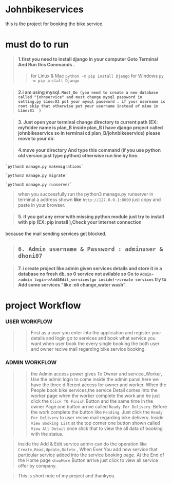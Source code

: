 # Johnbikeservices
this is the project for booking the bike service.

# must do to run 


> #### 1.first you need to install django in your computer Goto Terminal And Run this Commands .
> > for Linux & Mac `python -m pip install Django`
> > for Windows  `py -m pip install Django`



> #### 2.i am using mysql. ` Must_Do (you need to create a new database called "johnservice" and must change mysql password in setting.py Line:82 put your mysql password . if your username is root skip that otherwise put your username instead of mine in Line:81  ) `




> #### 3. Just open your terminal change directory to current path (EX: myfolder name is plan_B inside plan_B i have django project called johnbikeservice so in terminal **cd plan_B/johnbikeservice**) please move to your dir.





> #### 4.move your directory And type this command (if you use python old version just type **python**) otherwise run line by line.
    
    `python3 manage.py makemigrations`  
    
    `python3 manage.py migrate`
    
    `python3 manage.py runserver`
    
    
  > when you successfully run the python3 manage.py runserver in terminal a address shown **like** `http://127.0.0.1:8000` just copy and paste in your browser.
    
     
> #### 5. if you got any error with missing python module just try to install with pip (EX: pip install <missing package>),Check your internet connection
  because the mail sending services get blocked.
 
> ## `6. Admin username & Password : adminuser & dhoni07`
  
> #### 7. i create project like admin given services details and store it in a database no fresh db, so 0 service not avilable so Go to `Admin->admin login->Add&Edit_services(go inside)->create services` try to Add some services "like :oli change,water wash". 
  
  
  
  # project Workflow
  
  ### USER WORKFLOW
  
  >> First as a user you enter into the application and register your details and login go to services and book what service you want.when user book the every single booking the both user and owner recive mail regarding bike service booking.
  
  ### ADMIN WORKFLOW
  
  >> the Admin access  power gives To Owner and service_Worker, Use the admin login to come inside the admin panal,here we have the three different access for owner and worker.
  > When the People book bike services,the service Detail comes into the worker page when the worker complete the work and he just click the `Click TO Finish` Button and the same time In the owner Page one button arrive called `Ready For Delivery`. Before the work complete the button  like `Pending`.      Just click the `Ready For Delivery` to user recive mail regarding bike delivery. Inside `View Booking List` at the top corner one button shown called `View All Detail` once click that to view the all data of booking with the status.
  
> Inside the Add & Edit service admin can do the operation like `Create,Read,Update,Delete` , When Ever You add new service that particular service added into the service booking page.
> At the End of the Home page `showMore` Button arrive just click to view all service offer by company.
  
  
  >This is short note of my project and thankyou. 

